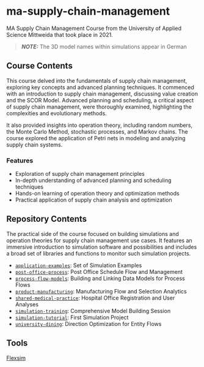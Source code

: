 # ma-supply-chain-management

MA Supply Chain Management Course from the University of Applied Science Mittweida that took place in 2021.

> **_NOTE:_** The 3D model names within simulations appear in German

## Course Contents

This course delved into the fundamentals of supply chain management, exploring key concepts and advanced planning techniques. It commenced with an introduction to supply chain management, discussing value creation and the SCOR Model. Advanced planning and scheduling, a critical aspect of supply chain management, were thoroughly examined, highlighting the complexities and evolutionary methods.

It also provided insights into operation theory, including random numbers, the Monte Carlo Method, stochastic processes, and Markov chains. The course explored the application of Petri nets in modeling and analyzing supply chain systems.

### Features

- Exploration of supply chain management principles
- In-depth understanding of advanced planning and scheduling techniques
- Hands-on learning of operation theory and optimization methods
- Practical application of supply chain analysis and optimization

## Repository Contents

The practical side of the course focused on building simulations and operation theories for supply chain management use cases. It features an immersive introduction to simulation software and possibilities and includes a broad set of libraries and functions to monitor such simulation projects.

- [`application-examples`](/application-examples/): Set of Simulation Examples
- [`post-office-process`](/post-office-process/): Post Office Schedule Flow and Management
- [`process-flow-models`](/process-flow-models/): Building and Linking Data Models for Process Flows
- [`product-manufacturing`](/product-manufacturing/): Manufacturing Flow and Selection Analytics
- [`shared-medical-practice`](/shared-medical-practice/): Hospital Office Registration and User Analyses
- [`simulation-training`](/simulation-training/): Comprehensive Model Building Session
- [`simulation-tutorial`](/simulation-tutorial/): First Simulation Project
- [`university-dining`](/university-dining/): Direction Optimization for Entity Flows

## Tools

[Flexsim](https://www.flexsim.com/)
